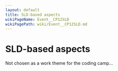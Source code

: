 ```yaml
---
layout: default
title: SLD-based aspects
wikiPageName: Event__CP12SLD
wikiPagePath: wiki/Event__CP12SLD.md
---
```


# SLD-based aspects

Not chosen as a work theme for the coding camp...
